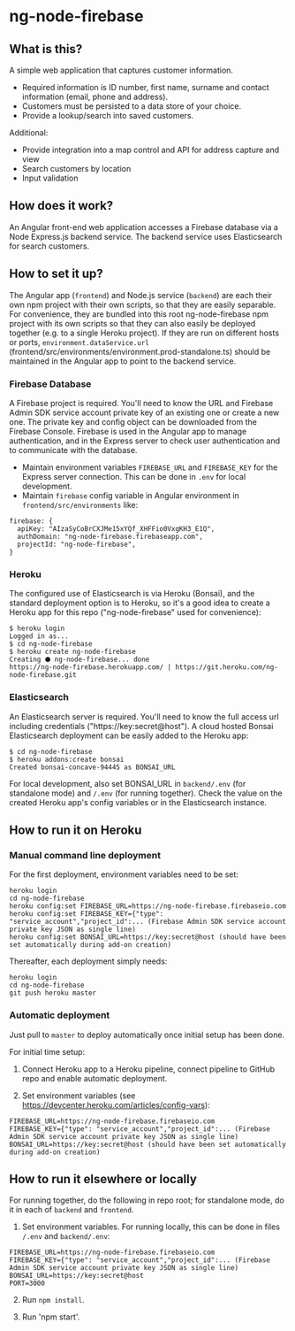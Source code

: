 # ng-node-firebase

## What is this?

A simple web application that captures customer information.

- Required information is ID number, first name, surname and contact information (email, phone and address).
- Customers must be persisted to a data store of your choice.
- Provide a lookup/search into saved customers.

Additional:
- Provide integration into a map control and API for address capture and view
- Search customers by location
- Input validation

## How does it work?

An Angular front-end web application accesses a Firebase database via a Node Express.js backend service. The backend service uses Elasticsearch for search customers.

## How to set it up?

The Angular app (`frontend`) and Node.js service (`backend`) are each their own npm project with their own scripts, so that they are easily separable. For convenience, they are bundled into this root ng-node-firebase npm project with its own scripts so that they can also easily be deployed together (e.g. to a single Heroku project). If they are run on different hosts or ports,  `environment.dataService.url` (frontend/src/environments/environment.prod-standalone.ts) should be maintained in the Angular app to point to the backend service.

### Firebase Database

A Firebase project is required. You'll need to know the URL and Firebase Admin SDK service account private key of an existing one or create a new one. The private key and config object can be downloaded from the Firebase Console. Firebase is used in the Angular app to manage authentication, and in the Express server to check user authentication and to communicate with the database.

- Maintain environment variables `FIREBASE_URL` and `FIREBASE_KEY` for the Express server connection. This can be done in `.env` for local development.
- Maintain `firebase` config variable in Angular environment in `frontend/src/environments` like:

```
firebase: {
  apiKey: "AIzaSyCoBrCXJMe15xYQf_XHFFio0VxgKH3_E1Q",
  authDomain: "ng-node-firebase.firebaseapp.com",
  projectId: "ng-node-firebase",
}
```
### Heroku

The configured use of Elasticsearch is via Heroku (Bonsai), and the standard deployment option is to Heroku, so it's a good idea to create a Heroku app for this repo ("ng-node-firebase" used for convenience):

```
$ heroku login
Logged in as...
$ cd ng-node-firebase
$ heroku create ng-node-firebase
Creating ⬢ ng-node-firebase... done
https://ng-node-firebase.herokuapp.com/ | https://git.heroku.com/ng-node-firebase.git
```

### Elasticsearch

An Elasticsearch server is required. You'll need to know the full access url including credentials ("https://key:secret@host"). A cloud hosted Bonsai Elasticsearch deployment can be easily added to the Heroku app:

```
$ cd ng-node-firebase
$ heroku addons:create bonsai
Created bonsai-concave-94445 as BONSAI_URL
```

For local development, also set BONSAI_URL in `backend/.env` (for standalone mode) and `/.env` (for running together). Check the value on the created Heroku app's config variables or in the Elasticsearch instance.

## How to run it on Heroku

### Manual command line deployment

For the first deployment, environment variables need to be set:

```
heroku login
cd ng-node-firebase
heroku config:set FIREBASE_URL=https://ng-node-firebase.firebaseio.com
heroku config:set FIREBASE_KEY={"type": "service_account","project_id":... (Firebase Admin SDK service account private key JSON as single line)
heroku config:set BONSAI_URL=https://key:secret@host (should have been set automatically during add-on creation)
```

Thereafter, each deployment simply needs:

```
heroku login
cd ng-node-firebase
git push heroku master
```

### Automatic deployment

Just pull to `master` to deploy automatically once initial setup has been done.

For initial time setup:

1. Connect Heroku app to a Heroku pipeline, connect pipeline to GitHub repo and enable automatic deployment.

2. Set environment variables (see https://devcenter.heroku.com/articles/config-vars):

```
FIREBASE_URL=https://ng-node-firebase.firebaseio.com
FIREBASE_KEY={"type": "service_account","project_id":... (Firebase Admin SDK service account private key JSON as single line)
BONSAI_URL=https://key:secret@host (should have been set automatically during add-on creation)
```

## How to run it elsewhere or locally

For running together, do the following in repo root; for standalone mode, do it in each of `backend` and `frontend`.

1. Set environment variables. For running locally, this can be done in files `/.env` and `backend/.env`:

```
FIREBASE_URL=https://ng-node-firebase.firebaseio.com
FIREBASE_KEY={"type": "service_account","project_id":... (Firebase Admin SDK service account private key JSON as single line)
BONSAI_URL=https://key:secret@host
PORT=3000
```

2. Run `npm install`.

3. Run 'npm start'.
